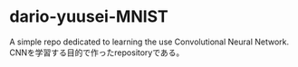 # dario-yuusei-MNIST
A simple repo dedicated to learning the use Convolutional Neural Network. CNNを学習する目的で作ったrepositoryである。
